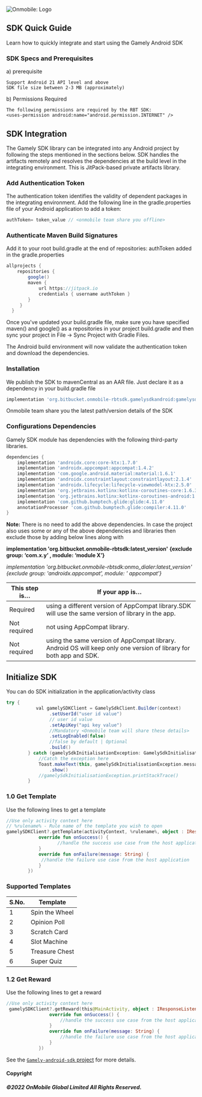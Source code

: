 ![Onmobile: Logo](http://t0.gstatic.com/images?q=tbn:ANd9GcQ7a6C5baa2f_3KA2zVpouH29tMGgRfcCn1PGuubySgbFbKuMxg)


## SDK Quick Guide
Learn how to quickly integrate and start using the Gamely Android SDK

### SDK Specs and Prerequisites
a) prerequisite

    Support Android 21 API level and above
    SDK file size between 2-3 MB (approximately)

b) Permissions Required

    The following permissions are required by the RBT SDK:
    <uses-permission android:name="android.permission.INTERNET" />

## SDK Integration
The Gamely SDK library can be integrated into any Android project by following the steps mentioned in the sections below. SDK handles the artifacts remotely and resolves the dependencies at the build level in the integrating environment. This is JitPack-based private artifacts library.



### Add Authentication Token
The authentication token identifies the validity of dependent packages in the integrating environment. 
Add the following line in the gradle.properties file of your Android application to add a token:



 ```groovy
authToken= token_value // <onmobile team share you offline>
```

### Authenticate Maven Build Signatures
Add it to your root build.gradle at the end of repositories: authToken added in the gradle.properties

```groovy
allprojects {
    repositories {
        google()
        maven {
            url https://jitpack.io
            credentials { username authToken }
        }
     }
  }
```
Once you've updated your build.gradle file, make sure you have specified maven() and google() as a repositories in your project build.gradle and then sync your project in File -> Sync Project with Gradle Files.

The Android build environment will now validate the authentication token and download the dependencies.

### Installation 
We publish the SDK to mavenCentral as an AAR file. Just declare it as a dependency in your build.gradle file
```groovy
implementation 'org.bitbucket.onmobile-rbtsdk.gamelysdkandroid:gamelysdk:$version$'
```
Onmobile team share you the latest path/version details of the SDK


### Configurations Dependencies
Gamely SDK module has dependencies with the following third-party libraries.

```groovy
dependencies {
    implementation 'androidx.core:core-ktx:1.7.0'
    implementation 'androidx.appcompat:appcompat:1.4.2'
    implementation 'com.google.android.material:material:1.6.1'
    implementation 'androidx.constraintlayout:constraintlayout:2.1.4'
    implementation 'androidx.lifecycle:lifecycle-viewmodel-ktx:2.5.0'
    implementation 'org.jetbrains.kotlinx:kotlinx-coroutines-core:1.6.3'
    implementation 'org.jetbrains.kotlinx:kotlinx-coroutines-android:1.6.3'
    implementation 'com.github.bumptech.glide:glide:4.11.0'
    annotationProcessor 'com.github.bumptech.glide:compiler:4.11.0'
}
```

**Note:**
There is no need to add the above dependencies.
In case the project also uses some or any of the above dependencies and libraries then exclude those by adding below lines along with 

**implementation 'org.bitbucket.onmobile-rbtsdk:latest_version'**
**{exclude group: ‘com.x.y’ , module: ‘module X’}**


*implementation 'org.bitbucket.onmobile-rbtsdk:onmo_dialer:latest_version' 
{exclude group: 'androidx.appcompat', module: ' appcompat'}*

This step is…  | If your app is…
-------------- | -------------
Required       | using a different version of AppCompat library.SDK will use the same version of library in the app.
Not required	|  not using AppCompat library.
Not required	| using the same version of AppCompat library. Android OS will keep only one version of library for both app and SDK.


## Initialize SDK
You can do SDK initialization in the application/activity class
```groovy
try {
           val gamelySDKClient = GamelySdkClient.Builder(context)
                .setUserId("user id value") 
                // user id value
                .setApiKey("api key value")
                //Mandatory <Onmobile team will share these details>
                .setLogEnabled(false)
                //false by default | Optional
                .build()
        } catch (gamelySdkInitialisationException: GamelySdkInitialisationException) {
            //Catch the exception here
            Toast.makeText(this, gamelySdkInitialisationException.message, Toast.LENGTH_SHORT)
                .show()
            //gamelySdkInitialisationException.printStackTrace()
        }
```

### 1.0 Get Template
Use the following lines to get a template

```kotlin
//Use only activity context here
// %rulename% - Rule name of the template you wish to open
gamelySDKClient?.getTemplate(activityContext, %rulename%, object : IResponseListener {
            override fun onSuccess() {
                   //handle the success use case from the host application 
            }
            override fun onFailure(message: String) {
             //handle the failure use case from the host application 
            }
        })
```

### Supported Templates
S.No.  | Template
------------- | -------------
1 | Spin the Wheel
2 | Opinion Poll
3 | Scratch Card
4 | Slot Machine
5 | Treasure Chest
6 | Super Quiz

### 1.2 Get Reward
Use the following lines to get a reward

```kotlin
//Use only activity context here
 gamelySDKClient?.getReward(this@MainActivity, object : IResponseListener {
                override fun onSuccess() {
                    //handle the success use case from the host application 
                }
                override fun onFailure(message: String) {
                    //handle the failure use case from the host application 
                }
            })
```

See the [`Gamely-android-sdk` project](https://github.com/OnmobileGamely/Gamely-android-sdk/) for more details.


#### Copyright

##### ©2022 OnMobile Global Limited All Rights Reserved.
